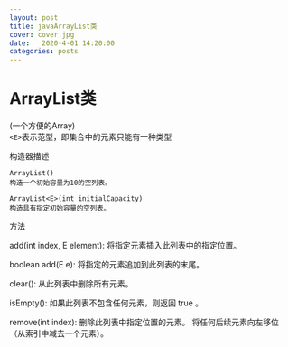 ```yaml
---
layout: post
title: javaArrayList类
cover: cover.jpg
date:   2020-4-01 14:20:00
categories: posts
---
```

# ArrayList类  
(一个方便的Array)  
```<E>```表示范型，即集合中的元素只能有一种类型 

构造器描述

```
ArrayList()	
构造一个初始容量为10的空列表。

ArrayList<E>(int initialCapacity)	
构造具有指定初始容量的空列表。
```
方法

add(int index, E element): 将指定元素插入此列表中的指定位置。

boolean	add(E e): 将指定的元素追加到此列表的末尾。

clear(): 从此列表中删除所有元素。

isEmpty(): 如果此列表不包含任何元素，则返回 true 。

remove(int index): 删除此列表中指定位置的元素。 将任何后续元素向左移位（从索引中减去一个元素）。
